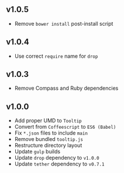 ## v1.0.5
- Remove `bower install` post-install script

## v1.0.4
- Use correct `require` name for `drop`

## v1.0.3
- Remove Compass and Ruby dependencies

## v1.0.0
- Add proper UMD to `Tooltip`
- Convert from `Coffeescript` to `ES6 (Babel)`
- Fix `*.json` files to include `main`
- Remove bundled `tooltip.js`
- Restructure directory layout
- Update `gulp` builds
- Update `drop` dependency to `v1.0.0`
- Update `tether` dependency to `v0.7.1`
